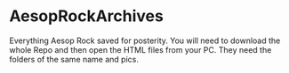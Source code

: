 # AesopRockArchives
Everything Aesop Rock saved for posterity.
You will need to download the whole Repo and then open the HTML files from your PC. They need the folders of the same name and pics.
